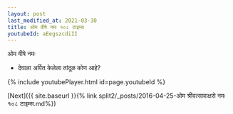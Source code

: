 ```yaml
---
layout: post
last_modified_at: 2021-03-30
title: ओम वीषे नमः १०८ टाइम्स
youtubeId: aEegszcdiII
---
```

 
 
 ओम वीषे नमः  
 
 -  देवाला अर्पित केलेला तांदूळ कोण आहे? 
 
  
 
  
 
 
 
 
 
 


{% include youtubePlayer.html id=page.youtubeId %}
 
[Next]({{ site.baseurl }}{% link  split2/_posts/2016-04-25-ओम श्रीवत्सावाक्षसे नमः १०८ टाइम्स.md%})
 
